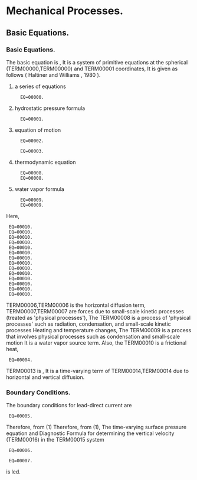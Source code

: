 # Mechanical Processes.

## Basic Equations.

### Basic Equations.

The basic equation is ,
It is a system of primitive equations at the spherical (TERM00000,TERM00000) and TERM00001 coordinates,
It is given as follows ( Haltiner and Williams , 1980 ).

1. a series of equations

         EQ=00000.

2. hydrostatic pressure formula

         EQ=00001.

3. equation of motion

         EQ=00002.

         EQ=00003.

4. thermodynamic equation

         EQ=00008.
         EQ=00008.

5. water vapor formula

         EQ=00009.
         EQ=00009.

Here,

     EQ=00010.
     EQ=00010.
     EQ=00010.
     EQ=00010.
     EQ=00010.
     EQ=00010.
     EQ=00010.
     EQ=00010.
     EQ=00010.
     EQ=00010.
     EQ=00010.
     EQ=00010.
     EQ=00010.
     EQ=00010.

TERM00006,TERM00006
is the horizontal diffusion term,
TERM00007,TERM00007
are forces due to small-scale kinetic processes (treated as 'physical processes'),
The TERM00008 is a process of 'physical processes' such as radiation, condensation, and small-scale kinetic processes
Heating and temperature changes,
The TERM00009 is a process that involves physical processes such as condensation and small-scale motion
It is a water vapor source term.
Also, the TERM00010 is a frictional heat,

     EQ=00004.

TERM00013 is ,
It is a time-varying term of TERM00014,TERM00014 due to horizontal and vertical diffusion.

### Boundary Conditions.

The boundary conditions for lead-direct current are

     EQ=00005.

Therefore, from (1) Therefore, from (1),
The time-varying surface pressure equation and
Diagnostic Formula for determining the vertical velocity (TERM00016) in the TERM00015 system

     EQ=00006.

     EQ=00007.

is led.